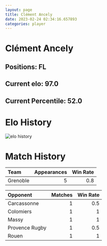 ```yaml
---  
layout: page  
title: Clément Ancely  
date: 2023-02-24 02:34:16.657893  
categories: player  
---
```

# Clément Ancely

## Positions: FL

## Current elo: 97.0

## Current Percentile: 52.0

# Elo History


![elo history](history_ClémentAncely.png)
# Match History


| Team     |   Appearances |   Win Rate |
|:---------|--------------:|-----------:|
| Grenoble |             5 |        0.8 |

| Opponent       |   Matches |   Win Rate |
|:---------------|----------:|-----------:|
| Carcassonne    |         1 |        0.5 |
| Colomiers      |         1 |        1   |
| Massy          |         1 |        1   |
| Provence Rugby |         1 |        0.5 |
| Rouen          |         1 |        1   |